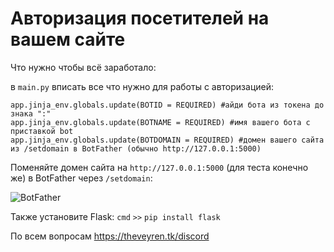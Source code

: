 # Авторизация посетителей на вашем сайте
Что нужно чтобы всё заработало:

в `main.py` вписать все что нужно для работы с авторизацией:

```
app.jinja_env.globals.update(BOTID = REQUIRED) #айди бота из токена до знака ":"
app.jinja_env.globals.update(BOTNAME = REQUIRED) #имя вашего бота с приставкой bot
app.jinja_env.globals.update(BOTDOMAIN = REQUIRED) #домен вашего сайта из /setdomain в BotFather (обычно http://127.0.0.1:5000)
```

Поменяйте домен сайта на `http://127.0.0.1:5000` (для теста конечно же) в BotFather через `/setdomain`:

![BotFather](https://media.discordapp.net/attachments/993073713501196348/1039229083495698462/image.png)

Также установите Flask: `cmd` `>>` `pip install flask`

По всем вопросам https://theveyren.tk/discord

